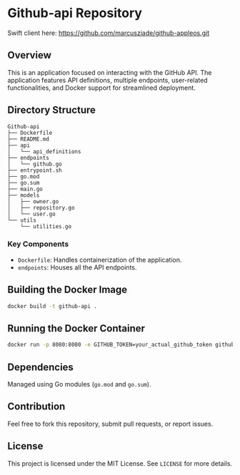 # Github-api Repository

Swift client here: https://github.com/marcusziade/github-appleos.git

## Overview

This is an application focused on interacting with the GitHub API. The application features API definitions, multiple endpoints, user-related functionalities, and Docker support for streamlined deployment.

## Directory Structure

```plaintext
Github-api
├── Dockerfile
├── README.md
├── api
│   └── api_definitions
├── endpoints
│   └── github.go
├── entrypoint.sh
├── go.mod
├── go.sum
├── main.go
├── models
│   ├── owner.go
│   ├── repository.go
│   └── user.go
└── utils
    └── utilities.go
```

### Key Components

- `Dockerfile`: Handles containerization of the application.
- `endpoints`: Houses all the API endpoints.

## Building the Docker Image

```bash
docker build -t github-api .
```

## Running the Docker Container

```bash
docker run -p 8080:8080 -e GITHUB_TOKEN=your_actual_github_token github-api
```

## Dependencies

Managed using Go modules (`go.mod` and `go.sum`).

## Contribution

Feel free to fork this repository, submit pull requests, or report issues.

## License

This project is licensed under the MIT License. See `LICENSE` for more details.
